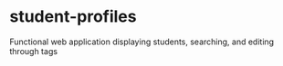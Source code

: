 # student-profiles
Functional web application displaying students, searching, and editing through tags
